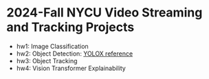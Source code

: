 # 2024-Fall NYCU Video Streaming and Tracking Projects

- hw1: Image Classification
- hw2: Object Detection: [YOLOX reference](https://github.com/Megvii-BaseDetection/YOLOX)
- hw3: Object Tracking
- hw4: Vision Transformer Explainability
